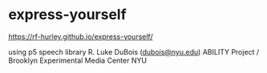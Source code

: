 # express-yourself
https://rf-hurley.github.io/express-yourself/

using p5 speech library
R. Luke DuBois (dubois@nyu.edu)
ABILITY Project / Brooklyn Experimental Media Center
NYU
